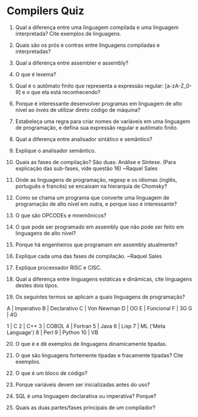 # Compilers Quiz

1) Qual a diferença entre uma linguagem compilada e uma linguagem interpretada? Cite exemplos de linguagens.

2) Quais são os prós e contras entre linguagens compiladas e interpretadas?

3) Qual a diferença entre assembler e assembly?

4) O que é lexema?

5) Qual é o autômato finito que representa a expressão regular: [a-zA-Z_0-9] e o que ela está reconhecendo?

6) Porque é interessante desenvolver programas em linguagem de alto nível ao invés de utilizar direto código de máquina? 

7) Estabeleça uma regra para criar nomes de variáveis em uma linguagem de programação, e defina sua expressão regular e autômato finito.

8) Qual a diferença entre analisador sintático e semântico?

9) Explique o analisador semântico.

10) Quais as fases de compilação?
São duas: Análise e Síntese. (Para explicação das sub-fases, vide questão 16) ~Raquel Sales

11) Onde as linguagens de programação, regexp e os idiomas (inglês, português e francês) se encaixam na hierarquia de Chomsky?

12) Como se chama um programa que converte uma linguagem de programação de alto nível em outra, e porque isso é interessante?

13) O que são OPCODEs e mnemônicos?

14) O que pode ser programado em assembly que não pode ser feito em linguagens de alto nível?

15) Porque há engenheiros que programam em assembly atualmente?

16) Explique cada uma das fases de compilação.
~Raquel Sales

17) Explique processador RISC e CISC.

18) Qual a diferença entre linguagens estáticas e dinâmicas, cite linguagens destes dois tipos.

19) Os seguintes termos se aplicam a quais linguagens de programação?


 A | Imperativo
 B | Declarativo
 C | Von Newman
 D | OO
 E | Funcional
 F | 3G
 G | 4G
 
  1 | C
  2 | C++
  3 | COBOL
  4 | Fortran
  5 | Java
  6 | Lisp
  7 | ML ('Meta Language')
  8 | Perl
  9 | Python
 10 | VB

20) O que é e dê exemplos de linguagens dinamicamente tipadas.

21) O que são linguagens fortemente tipadas e fracamente tipadas? Cite exemplos.

22) O que é um bloco de código?

23) Porque variáveis devem ser inicializadas antes do uso?

24) SQL é uma linguagem declarativa ou imperativa? Porque?

25) Quais as duas partes/fases principais de um compilador?
